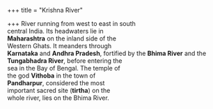 +++
title = "Krishna River"

+++
River running from west to east in south  
central India. Its headwaters lie in  
**Maharashtra** on the inland side of the  
Western Ghats. It meanders through  
**Karnataka** and **Andhra Pradesh**, fortified by the **Bhima River** and the  
**Tungabhadra River**, before entering the  
sea in the Bay of Bengal. The temple of  
the god **Vithoba** in the town of  
**Pandharpur**, considered the most  
important sacred site (**tirtha**) on the  
whole river, lies on the Bhima River.